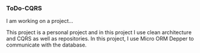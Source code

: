 ### ToDo-CQRS

I am working on a project...

This project is a personal project and in this project I use clean architecture and CQRS as well as repositories.
In this project, I use Micro ORM Depper to communicate with the database.
